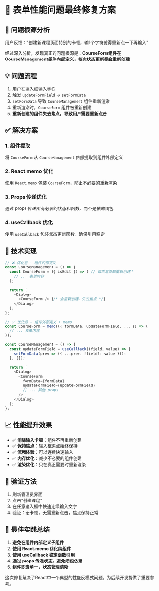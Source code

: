 # 🚀 表单性能问题最终修复方案

## 🚨 问题根源分析
用户反馈："创建新课程页面特别的卡顿，输1个字符就得重新点一下再输入"

经过深入分析，发现真正的问题根源是：**CourseForm组件在CourseManagement组件内部定义，每次状态更新都会重新创建**

## 💡 问题流程
1. 用户在输入框输入字符
2. 触发 `updateFormField` → `setFormData`
3. `setFormData` 导致 `CourseManagement` 组件重新渲染
4. 重新渲染时，`CourseForm` 组件被重新创建
5. **重新创建的组件失去焦点，导致用户需要重新点击**

## ✅ 解决方案
### 1. 组件提取
将 `CourseForm` 从 `CourseManagement` 内部提取到组件外部定义

### 2. React.memo 优化
使用 `React.memo` 包装 `CourseForm`，防止不必要的重新渲染

### 3. Props 传递优化
通过 props 传递所有必要的状态和函数，而不是依赖闭包

### 4. useCallback 优化
使用 `useCallback` 包装状态更新函数，确保引用稳定

## 🔧 技术实现

```javascript
// ❌ 优化前 - 组件内部定义
const CourseManagement = () => {
  const CourseForm = ({ isEdit }) => ( // 每次渲染都重新创建！
    // ... 表单内容
  );
  
  return (
    <Dialog>
      <CourseForm /> {/* 会重新创建，失去焦点 */}
    </Dialog>
  );
};

// ✅ 优化后 - 组件外部定义 + memo
const CourseForm = memo(({ formData, updateFormField, ... }) => (
  // ... 表单内容
));

const CourseManagement = () => {
  const updateFormField = useCallback((field, value) => {
    setFormData(prev => ({ ...prev, [field]: value }));
  }, []);
  
  return (
    <Dialog>
      <CourseForm 
        formData={formData}
        updateFormField={updateFormField}
        // ... 其他 props
      />
    </Dialog>
  );
};
```

## 📈 性能提升效果
- ✅ **消除输入卡顿**：组件不再重新创建
- ✅ **保持焦点**：输入框焦点始终保持
- ✅ **流畅体验**：可以连续快速输入
- ✅ **内存优化**：减少不必要的组件创建
- ✅ **渲染优化**：只在真正需要时重新渲染

## 🧪 验证方法
1. 刷新管理员界面
2. 点击"创建课程"
3. 在任意输入框中快速连续输入文字
4. 验证：无卡顿，无需重新点击，焦点保持正常

## 📝 最佳实践总结
1. **避免在组件内部定义子组件**
2. **使用 React.memo 优化纯组件**
3. **使用 useCallback 稳定函数引用**
4. **通过 props 传递状态，避免闭包依赖**
5. **组件职责单一，状态管理清晰**

这次修复解决了React中一个典型的性能反模式问题，为后续开发提供了重要参考。
